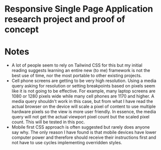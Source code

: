# Responsive Single Page Application research project and proof of concept

# Notes
- A lot of people seem to rely on Tailwind CSS for this but my initial reading suggests learning an entire new (to me) framework is not the best use of time, nor the most portable to other existing projects.
- Cell phone screens are getting to be very high resolution. Using a media query asking for resolution or setting breakpoints based on pixels seem like it is not going to be effective. For example, many laptop screens are 1080 or 1280 pixels wide while many cell phones are 1170 and higher. A media query shouldn't work in this case, but from what I have read the actual browser on the device will scale a pixel of content to use multiple hardware pixels so the view is more user friendly. In essence, the media query will not get the actual viewport pixel count but the scaled pixel count. This will be tested in this poc.
- Mobile first CSS approach is often suggested but rarely does anyone say why. The only reason I have found is that mobile devices have lower computer power and therefore should receive their instructions first and not have to use cycles implementing overridden styles. 
